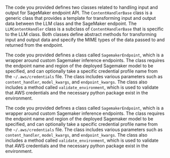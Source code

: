 The code you provided defines two classes related to handling input and output for SageMaker endpoint API. The `ContentHandlerBase` class is a generic class that provides a template for transforming input and output data between the LLM class and the SageMaker endpoint. The `LLMContentHandler` class is a subclass of `ContentHandlerBase` that is specific to the LLM class. Both classes define abstract methods for transforming input and output data and specify the MIME types of the data passed to and returned from the endpoint.

The code you provided defines a class called `SagemakerEndpoint`, which is a wrapper around custom Sagemaker inference endpoints. The class requires the endpoint name and region of the deployed Sagemaker model to be specified, and can optionally take a specific credential profile name from the `~/.aws/credentials` file. The class includes various parameters such as `content_handler`, `model_kwargs`, and `endpoint_kwargs`. The class also includes a method called `validate_environment`, which is used to validate that AWS credentials and the necessary python package exist in the environment.

The code you provided defines a class called `SagemakerEndpoint`, which is a wrapper around custom Sagemaker inference endpoints. The class requires the endpoint name and region of the deployed Sagemaker model to be specified, and can optionally take a specific credential profile name from the `~/.aws/credentials` file. The class includes various parameters such as `content_handler`, `model_kwargs`, and `endpoint_kwargs`. The class also includes a method called `validate_environment`, which is used to validate that AWS credentials and the necessary python package exist in the environment.

